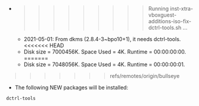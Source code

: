 * >>>>>>>>> Running inst-xtra-vboxguest-additions-iso-fix-dctrl-tools.sh ...
  * 2021-05-01: From dkms (2.8.4-3~bpo10+1), it needs dctrl-tools.
<<<<<<< HEAD
  * Disk size = 7000456K. Space Used = 4K. Runtime = 00:00:00:00.
=======
  * Disk size = 7048056K. Space Used = 4K. Runtime = 00:00:00:01.
>>>>>>> refs/remotes/origin/bullseye
  * The following NEW packages will be installed:
  ```bash
dctrl-tools
  ```
